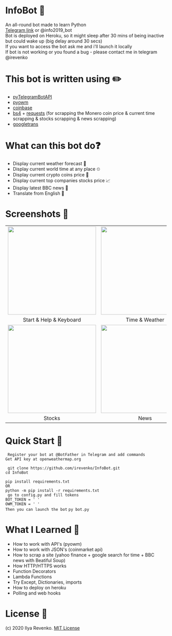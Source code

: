 # InfoBot 🤖
An all-round bot made to learn Python <br />
[Telegram link](https://t.me/info2019_bot) or @info2019_bot <br />
Bot is deployed on Heroku, so it might sleep after 30 mins of being inactive but could wake up (big delay around 30 secs) <br />
If you want to access the bot ask me and i'll launch it locally<br />
If bot is not working or you found a bug - please contact me in telegram @irevenko

# This bot is written using ✏️
* [pyTelegramBotAPI](https://github.com/eternnoir/pyTelegramBotAPI)
* [pyowm](https://github.com/csparpa/pyowm) 
* [coinbase](https://gist.github.com/chris-gong/b24130f5ea0c6c93e3c24bfb4aca27fd)
* [bs4](https://www.crummy.com/software/BeautifulSoup/bs4/doc/) + [requests](https://requests.readthedocs.io/en/master/) (for scrapping the Monero coin price & current time scrapping & stocks scrapping & news scrapping) 
* [googletrans](https://pypi.org/project/googletrans/)

# What can this bot do❓
* Display current weather forecast 🌄
* Display current world time at any place ⏲
* Display current crypto coins price 💸
* Display current top companies stocks price 📈
* Display latest BBC news 📰
* Translate from English 🔀

# Screenshots 📸
|   |   |   |
|:---:|:---:|:---:|
|<img src="https://i.imgur.com/6SvV1uH.png" width="275">|<img src="https://i.imgur.com/ncleleT.png" width="275">|<img src="https://i.imgur.com/HohkaKi.png" width="275">|
|Start & Help & Keyboard|Time & Weather|Crypto|
<img src="https://i.imgur.com/yFqudtu.png" width="275">|<img src="https://i.imgur.com/sLCDNrQ.png" width="275">|<img src="https://i.imgur.com/3uLkArO.png" width="275">|
|Stocks|News|Translator

# Quick Start 🚀
``` Register your bot at @BotFather in Telegram and add commands``` <br />
```Get API key at openweathermap.org  ``` <br />

``` git clone https://github.com/irevenko/InfoBot.git``` <br />
```cd InfoBot ``` <br />

```pip install requirements.txt ``` <br />
```OR```<br />
```python -m pip install -r requirements.txt```<br />
``` go to config.py and fill tokens```<br />
```BOT_TOKEN = ' '```<br />
```OWM_TOKEN = ' '```<br />
```Then you can launch the bot```
```py bot.py```

# What I Learned 🧠
* How to work with API's (pyowm)
* How to work with JSON's (coinmarket api)
* How to scrap a site (yahoo finance + google search for time + BBC news  with Beatiful Soup)
* How HTTP/HTTPS works
* Function Decorators 
* Lambda Functions
* Try Except, Dictionaries, imports
* How to deploy on heroku
* Polling and web hooks

# License 📑 
(c) 2020 Ilya Revenko. [MIT License](https://tldrlegal.com/license/mit-license)
